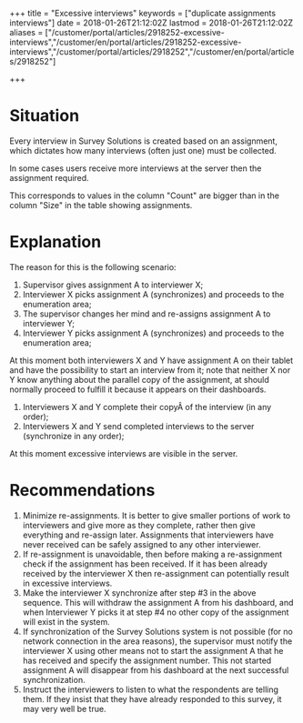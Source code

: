 ﻿+++
title = "Excessive interviews"
keywords = ["duplicate assignments interviews"]
date = 2018-01-26T21:12:02Z
lastmod = 2018-01-26T21:12:02Z
aliases = ["/customer/portal/articles/2918252-excessive-interviews","/customer/en/portal/articles/2918252-excessive-interviews","/customer/portal/articles/2918252","/customer/en/portal/articles/2918252"]

+++

Situation
=========

Every interview in Survey Solutions is created based on an assignment,
which dictates how many interviews (often just one) must be
collected.  
  
In some cases users receive more interviews at the server then the
assignment required.  
  
This corresponds to values in the column "Count" are bigger than in the
column "Size" in the table showing assignments.

Explanation
===========

The reason for this is the following scenario:

1. Supervisor gives assignment A to interviewer X;
2. Interviewer X picks assignment A (synchronizes) and proceeds to the
    enumeration area;
3. The supervisor changes her mind and re-assigns assignment A to
    interviewer Y;
4. Interviewer Y picks assignment A (synchronizes) and proceeds to the
    enumeration area;

At this moment both interviewers X and Y have assignment A on their
tablet and have the possibility to start an interview from it; note that
neither X nor Y know anything about the parallel copy of the assignment,
at should normally proceed to fulfill it because it appears on their
dashboards.

1. Interviewers X and Y complete their copyÂ of the interview (in any
    order);
2. Interviewers X and Y send completed interviews to the server
    (synchronize in any order);

At this moment excessive interviews are visible in the server.

Recommendations
===============

1. Minimize re-assignments. It is better to give smaller portions of
    work to interviewers and give more as they complete, rather then
    give everything and re-assign later. Assignments that interviewers
    have never received can be safely assigned to any other interviewer.
2. If re-assignment is unavoidable, then before making a re-assignment
    check if the assignment has been received. If it has been already
    received by the interviewer X then re-assignment can potentially
    result in excessive interviews.
3. Make the interviewer X synchronize after step \#3 in the above
    sequence. This will withdraw the assignment A from his dashboard,
    and when Interviewer Y picks it at step \#4 no other copy of the
    assignment will exist in the system.
4. If synchronization of the Survey Solutions system is not possible
    (for no network connection in the area reasons), the supervisor must
    notify the interviewer X using other means not to start the
    assignment A that he has received and specify the assignment number.
    This not started assignment A will disappear from his dashboard at
    the next successful synchronization.
5. Instruct the interviewers to listen to what the respondents are
    telling them. If they insist that they have already responded to
    this survey, it may very well be true.
